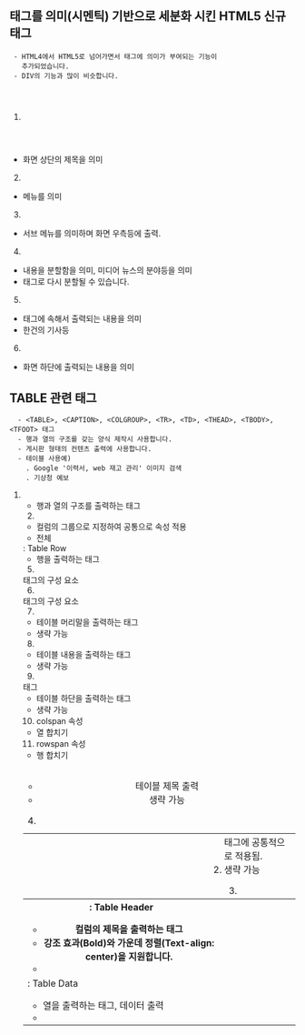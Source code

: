 ## <DIV> 태그를 의미(시멘틱) 기반으로 세분화 시킨 HTML5 신규 태그
     - HTML4에서 HTML5로 넘어가면서 태그에 의미가 부여되는 기능이
       추가되었습니다.
     - DIV의 기능과 많이 비슷합니다.

1. <HEADER>
- 화면 상단의 제목을 의미
 
 
2. <NAV>
- 메뉴를 의미
 
 
3. <ASIDE>
- 서브 메뉴를 의미하며 화면 우측등에 출력.
    
  
4. <SECTION>
- 내용을 분할함을 의미, 미디어 뉴스의 분야등을 의미 
- <SECTION> 태그로 다시 분할될 수 있습니다.
  
   
5. <ARTICLE>
- <SECTION> 태그에 속해서 출력되는 내용을 의미
- 한건의 기사등
 
 
6. <FOOTER>
- 화면 하단에 출력되는 내용을 의미
  
## TABLE 관련 태그
      - <TABLE>, <CAPTION>, <COLGROUP>, <TR>, <TD>, <THEAD>, <TBODY>, <TFOOT> 태그
      - 행과 열의 구조를 갖는 양식 제작시 사용합니다.
      - 게시판 형태의 컨텐츠 출력에 사용합니다.
      - 테이블 사용예)
        . Google '이력서, web 재고 관리' 이미지 검색
        . 기상청 예보 
 
 
1. <TABLE>
- 행과 열의 구조를 출력하는 태그


2. <COLGROUP>
- 컬럼의 그룹으로 지정하여 공통으로 속성 적용
- 전체 <TH><TD> 태그에 공통적으로 적용됨.
- 생략 가능 
 

3. <CAPTION>
- 테이블 제목 출력
- 생략 가능

 
4. <TR>: Table Row
- 행을 출력하는 태그
 
 
5. <TH>: Table Header
- 컬럼의 제목을 출력하는 태그
- 강조 효과(Bold)와 가운데 정렬(Text-align: center)을 지원합니다.
- <TR> 태그의 구성 요소
 
  
6. <TD>: Table Data
- 열을 출력하는 태그, 데이터 출력
- <TR> 태그의 구성 요소
 
 
7. <THEAD>
- 테이블 머리말을 출력하는 태그
- 생략 가능
 
 
8. <TBODY>
- 테이블 내용을 출력하는 태그
- 생략 가능
 
 
9. <TFOOT> 태그
- 테이블 하단을 출력하는 태그
- 생략 가능
 
 
10. colspan 속성
- 열 합치기


11. rowspan 속성
- 행 합치기
  

